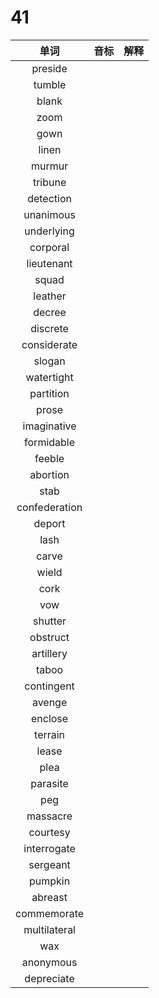 # 41

|     单词      | 音标 | 解释 |
| :-----------: | :--: | :--: |
|    preside    |      |      |
|    tumble     |      |      |
|     blank     |      |      |
|     zoom      |      |      |
|     gown      |      |      |
|     linen     |      |      |
|    murmur     |      |      |
|    tribune    |      |      |
|   detection   |      |      |
|   unanimous   |      |      |
|  underlying   |      |      |
|   corporal    |      |      |
|  lieutenant   |      |      |
|     squad     |      |      |
|    leather    |      |      |
|    decree     |      |      |
|   discrete    |      |      |
|  considerate  |      |      |
|    slogan     |      |      |
|  watertight   |      |      |
|   partition   |      |      |
|     prose     |      |      |
|  imaginative  |      |      |
|  formidable   |      |      |
|    feeble     |      |      |
|   abortion    |      |      |
|     stab      |      |      |
| confederation |      |      |
|    deport     |      |      |
|     lash      |      |      |
|     carve     |      |      |
|     wield     |      |      |
|     cork      |      |      |
|      vow      |      |      |
|    shutter    |      |      |
|   obstruct    |      |      |
|   artillery   |      |      |
|     taboo     |      |      |
|  contingent   |      |      |
|    avenge     |      |      |
|    enclose    |      |      |
|    terrain    |      |      |
|     lease     |      |      |
|     plea      |      |      |
|   parasite    |      |      |
|      peg      |      |      |
|   massacre    |      |      |
|   courtesy    |      |      |
|  interrogate  |      |      |
|   sergeant    |      |      |
|    pumpkin    |      |      |
|    abreast    |      |      |
|  commemorate  |      |      |
| multilateral  |      |      |
|      wax      |      |      |
|   anonymous   |      |      |
|  depreciate   |      |      |
